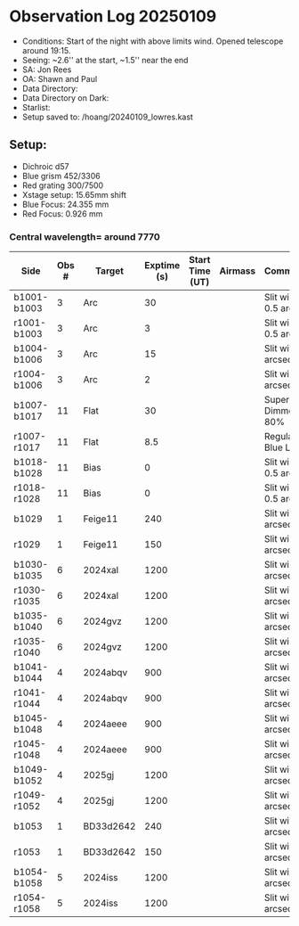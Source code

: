 # Observation Log 20250109

* Conditions: Start of the night with above limits wind. Opened telescope around 19:15.
* Seeing: ~2.6'' at the start, ~1.5'' near the end
* SA: Jon Rees
* OA: Shawn and Paul
* Data Directory: 
* Data Directory on Dark: 
* Starlist: 
* Setup saved to: /hoang/20240109_lowres.kast

## Setup: 

* Dichroic d57
* Blue grism 452/3306
* Red grating 300/7500
* Xstage setup: 15.65mm shift
* Blue Focus: 24.355 mm 
* Red Focus: 0.926 mm 

### Central wavelength= around 7770


| Side | Obs #     | Target    | Exptime (s) | Start Time (UT) | Airmass | Comments                                                   |
|------|-----------|-----------|-------------|-----------------|---------|------------------------------------------------------------|
|b1001-b1003|3|Arc        |30| ||Slit width 0.5 arcsec|
|r1001-b1003|3|Arc        |3| ||Slit width 0.5 arcsec|
|b1004-b1006|3|Arc        |15| ||Slit width 2 arcsec|
|r1004-b1006|3|Arc        |2| ||Slit width 2 arcsec|
|b1007-b1017|11|Flat        |30| ||Super Blue Dimmer at 80%|
|r1007-r1017|11|Flat        |8.5| ||Regular Blue Lamp|
|b1018-b1028|11|Bias        |0| ||Slit width 0.5 arcsec|
|r1018-r1028|11|Bias        |0| ||Slit width 0.5 arcsec|
|b1029|1|Feige11        |240| ||Slit width 2 arcsec||
|r1029|1|Feige11        |150| ||Slit width 2 arcsec||
|b1030-b1035|6|2024xal        |1200| ||Slit width 2 arcsec||
|r1030-r1035|6|2024xal        |1200| ||Slit width 2 arcsec||
|b1035-b1040|6|2024gvz        |1200| ||Slit width 2 arcsec||
|r1035-r1040|6|2024gvz        |1200| ||Slit width 2 arcsec||
|b1041-b1044|4|2024abqv        |900| ||Slit width 2 arcsec||
|r1041-r1044|4|2024abqv        |900| ||Slit width 2 arcsec||
|b1045-b1048|4|2024aeee        |900| ||Slit width 2 arcsec||
|r1045-r1048|4|2024aeee        |900| ||Slit width 2 arcsec||
|b1049-b1052|4|2025gj        |1200| ||Slit width 2 arcsec||
|r1049-r1052|4|2025gj        |1200| ||Slit width 2 arcsec||
|b1053|1|BD33d2642        |240| ||Slit width 2 arcsec||
|r1053|1|BD33d2642        |150| ||Slit width 2 arcsec||
|b1054-b1058|5|2024iss        |1200| ||Slit width 2 arcsec||
|r1054-r1058|5|2024iss        |1200| ||Slit width 2 arcsec||

